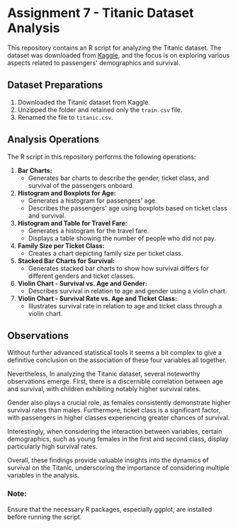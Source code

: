 # Assignment 7 - Titanic Dataset Analysis

This repository contains an R script for analyzing the Titanic dataset. The dataset was downloaded from [Kaggle](https://www.kaggle.com/datasets/yasserh/titanic-dataset), and the focus is on exploring various aspects related to passengers' demographics and survival.

## Dataset Preparations

1.  Downloaded the Titanic dataset from Kaggle.
2.  Unzipped the folder and retained only the `train.csv` file.
3.  Renamed the file to `titanic.csv`.

## Analysis Operations

The R script in this repository performs the following operations:

1.  **Bar Charts:**
    -   Generates bar charts to describe the gender, ticket class, and survival of the passengers onboard.
2.  **Histogram and Boxplots for Age:**
    -   Generates a histogram for passengers' age.
    -   Describes the passengers' age using boxplots based on ticket class and survival.
3.  **Histogram and Table for Travel Fare:**
    -   Generates a histogram for the travel fare.
    -   Displays a table showing the number of people who did not pay.
4.  **Family Size per Ticket Class:**
    -   Creates a chart depicting family size per ticket class.
5.  **Stacked Bar Charts for Survival:**
    -   Generates stacked bar charts to show how survival differs for different genders and ticket classes.
6.  **Violin Chart - Survival vs. Age and Gender:**
    -   Describes survival in relation to age and gender using a violin chart.
7.  **Violin Chart - Survival Rate vs. Age and Ticket Class:**
    -   Illustrates survival rate in relation to age and ticket class through a violin chart.

## Observations

Without further advanced statistical tools it seems a bit complex to give a definitive conclusion on the association of these four variables all together.

Nevertheless, In analyzing the Titanic dataset, several noteworthy observations emerge. First, there is a discernible correlation between age and survival, with children exhibiting notably higher survival rates.

Gender also plays a crucial role, as females consistently demonstrate higher survival rates than males. Furthermore, ticket class is a significant factor, with passengers in higher classes experiencing greater chances of survival.

Interestingly, when considering the interaction between variables, certain demographics, such as young females in the first and second class, display particularly high survival rates.

Overall, these findings provide valuable insights into the dynamics of survival on the Titanic, underscoring the importance of considering multiple variables in the analysis.

### Note:

Ensure that the necessary R packages, especially ggplot, are installed before running the script.
